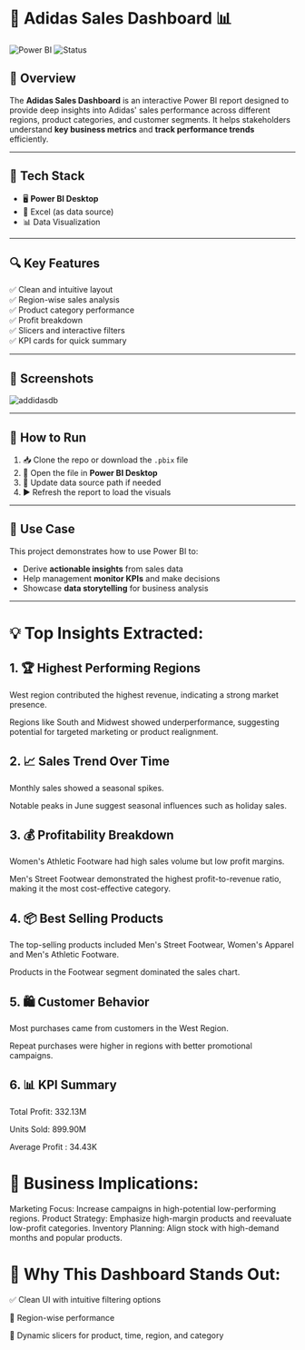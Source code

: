 # 👟 Adidas Sales Dashboard 📊

![Power BI](https://img.shields.io/badge/Built%20with-Power%20BI-yellow?style=for-the-badge&logo=powerbi)
![Status](https://img.shields.io/badge/Status-Completed-brightgreen?style=for-the-badge&logo=checkmarx)

## 📌 Overview

The **Adidas Sales Dashboard** is an interactive Power BI report designed to provide deep insights into Adidas' sales performance across different regions, product categories, and customer segments. It helps stakeholders understand **key business metrics** and **track performance trends** efficiently.

---

## 🧰 Tech Stack

- 🖥️ **Power BI Desktop**
- 📁 Excel (as data source)
- 📊 Data Visualization

---

## 🔍 Key Features

✅ Clean and intuitive layout  
✅ Region-wise sales analysis  
✅ Product category performance  
✅ Profit breakdown  
✅ Slicers and interactive filters  
✅ KPI cards for quick summary  

---

## 📸 Screenshots

![addidasdb](https://github.com/user-attachments/assets/cd9d2b61-8541-454b-9d41-242d459c6f7e)


---

## 🚀 How to Run

1. 📥 Clone the repo or download the `.pbix` file  
2. 📂 Open the file in **Power BI Desktop**  
3. 🔧 Update data source path if needed  
4. ▶️ Refresh the report to load the visuals

---

## 🎯 Use Case

This project demonstrates how to use Power BI to:
- Derive **actionable insights** from sales data
- Help management **monitor KPIs** and make decisions
- Showcase **data storytelling** for business analysis

---

# 💡 Top Insights Extracted:
## 1. 🏆 Highest Performing Regions
   
West region contributed the highest revenue, indicating a strong market presence.

Regions like South and Midwest showed underperformance, suggesting potential for targeted marketing or product realignment.

## 2. 📈 Sales Trend Over Time

Monthly sales showed a seasonal spikes.

Notable peaks in June suggest seasonal influences such as holiday sales.

## 3. 💰 Profitability Breakdown

Women's Athletic Footware had high sales volume but low profit margins.

Men's Street Footwear demonstrated the highest profit-to-revenue ratio, making it the most cost-effective category.

## 4. 📦 Best Selling Products

The top-selling products included Men's Street Footwear, Women's Apparel and Men's Athletic Footware.

Products in the Footwear segment dominated the sales chart.

## 5. 🛍️ Customer Behavior

Most purchases came from customers in the West Region.

Repeat purchases were higher in regions with better promotional campaigns.

## 6. 📊 KPI Summary

Total Profit: 332.13M

Units Sold: 899.90M

Average Profit : 34.43K

# 🧠 Business Implications:

Marketing Focus: Increase campaigns in high-potential low-performing regions.
Product Strategy: Emphasize high-margin products and reevaluate low-profit categories.
Inventory Planning: Align stock with high-demand months and popular products.

# 🚀 Why This Dashboard Stands Out:

✅ Clean UI with intuitive filtering options

📍 Region-wise performance

🔎 Dynamic slicers for product, time, region, and category
